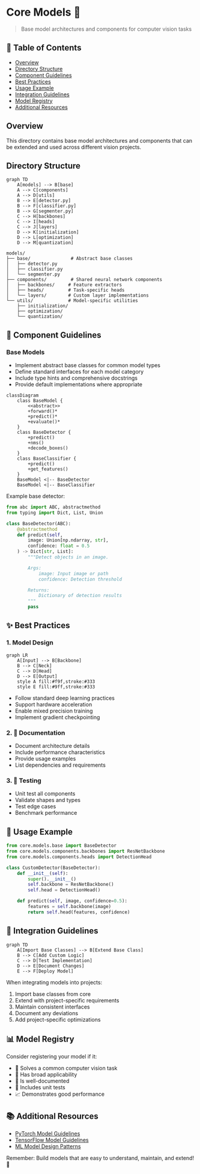 # Core Models 🧠

> Base model architectures and components for computer vision tasks

## 📑 Table of Contents

- [Overview](#overview)
- [Directory Structure](#directory-structure)
- [Component Guidelines](#component-guidelines)
- [Best Practices](#best-practices)
- [Usage Example](#usage-example)
- [Integration Guidelines](#integration-guidelines)
- [Model Registry](#model-registry)
- [Additional Resources](#additional-resources)

## Overview

This directory contains base model architectures and components that can be extended and used across different vision projects.

## Directory Structure

```mermaid
graph TD
    A[models] --> B[base]
    A --> C[components]
    A --> D[utils]
    B --> E[detector.py]
    B --> F[classifier.py]
    B --> G[segmenter.py]
    C --> H[backbones]
    C --> I[heads]
    C --> J[layers]
    D --> K[initialization]
    D --> L[optimization]
    D --> M[quantization]
```

```
models/
├── base/               # Abstract base classes
│   ├── detector.py
│   ├── classifier.py
│   └── segmenter.py
├── components/         # Shared neural network components
│   ├── backbones/     # Feature extractors
│   ├── heads/         # Task-specific heads
│   └── layers/        # Custom layer implementations
└── utils/             # Model-specific utilities
    ├── initialization/
    ├── optimization/
    └── quantization/
```

## 🔧 Component Guidelines

### Base Models

- Implement abstract base classes for common model types
- Define standard interfaces for each model category
- Include type hints and comprehensive docstrings
- Provide default implementations where appropriate

```mermaid
classDiagram
    class BaseModel {
        <<abstract>>
        +forward()*
        +predict()*
        +evaluate()*
    }
    class BaseDetector {
        +predict()
        +nms()
        +decode_boxes()
    }
    class BaseClassifier {
        +predict()
        +get_features()
    }
    BaseModel <|-- BaseDetector
    BaseModel <|-- BaseClassifier
```

Example base detector:

```python
from abc import ABC, abstractmethod
from typing import Dict, List, Union

class BaseDetector(ABC):
    @abstractmethod
    def predict(self,
        image: Union[np.ndarray, str],
        confidence: float = 0.5
    ) -> Dict[str, List]:
        """Detect objects in an image.

        Args:
            image: Input image or path
            confidence: Detection threshold

        Returns:
            Dictionary of detection results
        """
        pass
```

## ✨ Best Practices

### 1. Model Design

```mermaid
graph LR
    A[Input] --> B[Backbone]
    B --> C[Neck]
    C --> D[Head]
    D --> E[Output]
    style A fill:#f9f,stroke:#333
    style E fill:#9ff,stroke:#333
```

- Follow standard deep learning practices
- Support hardware acceleration
- Enable mixed precision training
- Implement gradient checkpointing

### 2. 📝 Documentation

- Document architecture details
- Include performance characteristics
- Provide usage examples
- List dependencies and requirements

### 3. 🧪 Testing

- Unit test all components
- Validate shapes and types
- Test edge cases
- Benchmark performance

## 🚀 Usage Example

```python
from core.models.base import BaseDetector
from core.models.components.backbones import ResNetBackbone
from core.models.components.heads import DetectionHead

class CustomDetector(BaseDetector):
    def __init__(self):
        super().__init__()
        self.backbone = ResNetBackbone()
        self.head = DetectionHead()

    def predict(self, image, confidence=0.5):
        features = self.backbone(image)
        return self.head(features, confidence)
```

## 🔄 Integration Guidelines

```mermaid
graph TD
    A[Import Base Classes] --> B[Extend Base Class]
    B --> C[Add Custom Logic]
    C --> D[Test Implementation]
    D --> E[Document Changes]
    E --> F[Deploy Model]
```

When integrating models into projects:

1. Import base classes from core
2. Extend with project-specific requirements
3. Maintain consistent interfaces
4. Document any deviations
5. Add project-specific optimizations

## 📊 Model Registry

Consider registering your model if it:

- 🎯 Solves a common computer vision task
- 🔄 Has broad applicability
- 📝 Is well-documented
- 🧪 Includes unit tests
- 📈 Demonstrates good performance

## 📚 Additional Resources

- [PyTorch Model Guidelines](https://pytorch.org/docs/stable/notes/extending.html)
- [TensorFlow Model Guidelines](https://www.tensorflow.org/guide/keras/custom_layers_and_models)
- [ML Model Design Patterns](https://www.oreilly.com/library/view/machine-learning-design/9781098115777/)

Remember: Build models that are easy to understand, maintain, and extend! 💪
